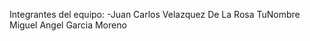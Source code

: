 Integrantes del equipo: -Juan Carlos Velazquez De La Rosa
T u N o m b r e  
 M i g u e l   A n g e l   G a r c i a   M o r e n o    
 
